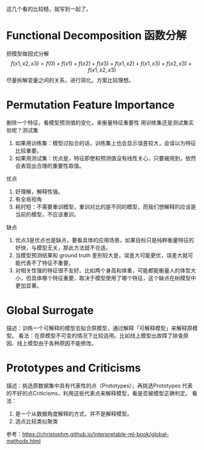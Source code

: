 这几个看的比较糙，就写到一起了。
# Functional Decomposition 函数分解
把模型做因式分解
$$
f(x1, x2, x3) = f(0) + f(x1) + f(x2) + f(x3) + f(x1, x2) + f(x1, x3) + f(x2, x3) + f(x1, x2, x3)
$$
尽量拆解变量之间的关系，进行简化。方案比较理想。

# Permutation Feature Importance
删除一个特征，看模型预测值的变化，来衡量特征重要性
用训练集还是测试集实验呢？测试集
1. 如果用训练集：模型过拟合的话，训练集上也会显示误差较大，会误以为特征比较重要。
2. 如果用测试集：优点是，特征即使和预测值没有线性关心，只要被用到，依然会表现出合理的重要性取值。

优点
1. 好理解，解释性强。
2. 有全局视角
3. 耗时短：不需要重训模型，重训对比的是不同的模型，而我们想解释的应该是当前的模型，不应该重训。

缺点
1. 优点3是优点也是缺点，要看具体的应用场景。如果目标只是纯粹衡量特征的好快，与模型无关，那此方法就不合适。
2. 当模型预测结果和 ground truth 差别较大是，误差大可能更优，误差大就可能代表不了特征不重要。
3. 对相关性强的特征很不友好。比如两个身高和体重，可能都能衡量人的体型大小，但具体哪个特征重要，取决于模型使用了哪个特征，这个缺点在树模型中更加显著。

# Global Surrogate
描述：训练一个可解释的模型去拟合原模型，通过解释「可解释模型」来解释原模型。
看法：在原模型不可变的情况下比较适用。比如线上模型出故障了排查原因、线上模型由于各种原因不能修改。

# Prototypes and Criticisms
描述：挑选原数据集中具有代表性的点（Prototypes），再挑选Prototypes 代表的不好的点Criticisms，利用这些代表点来解释模型，看是否被模型正确判定。
看法：
1. 是一个从数据角度解释的方式，并不是解释模型。
2. 选点比较类似聚类

参考：https://christophm.github.io/interpretable-ml-book/global-methods.html
